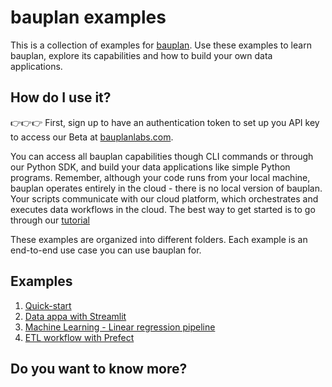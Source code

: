 # bauplan examples

This is a collection of examples for [bauplan](https://www.bauplanlabs.com/). Use these examples to learn bauplan, explore its capabilities and how to build your own data applications.

## How do I use it?

👉👉👉 First, sign up to have an authentication token to set up you API key to access our Beta at [bauplanlabs.com](https://www.bauplanlabs.com/#join).

You can access all bauplan capabilities though CLI commands or through our Python SDK, and build your data applications like simple Python programs.
Remember, although your code runs from your local machine, bauplan operates entirely in the cloud - there is no local version of bauplan.
Your scripts communicate with our cloud platform, which orchestrates and executes data workflows in the cloud.
The best way to get started is to go through our [tutorial](https://docs.bauplanlabs.com/en/latest/tutorial/index.html)

These examples are organized into different folders. Each example is an end-to-end use case you can use bauplan for. 

## Examples

1. [Quick-start]([01-quick-start](01-quick-start/README.md))
2. [Data appa with Streamlit](02-data-visualization-app%2FREADME.md)
3. [Machine Learning - Linear regression pipeline](03-ml-regression-model/README.md)
4. [ETL workflow with Prefect](05-import-data-orchestration%2FREADME.md)

## Do you want to know more?

